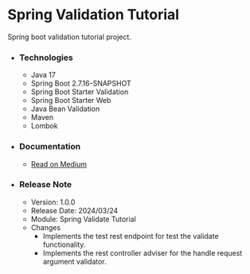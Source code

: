 # Spring Validation Tutorial
Spring boot validation tutorial project.

* ### Technologies
  * Java 17
  * Spring Boot 2.7.16-SNAPSHOT
  * Spring Boot Starter Validation
  * Spring Boot Starter Web
  * Java Bean Validation
  * Maven
  * Lombok

* ### Documentation
  * [Read on Medium](https://sachithariyathilaka.medium.com/spring-boot-validation-6e3cf6f6b0f9)
  
* ### Release Note

  * Version: 1.0.0
  * Release Date: 2024/03/24
  * Module: Spring Validate Tutorial
  * Changes
    * Implements the test rest endpoint for test the validate functionality.
    * Implements the rest controller adviser for the handle request argument validator.
